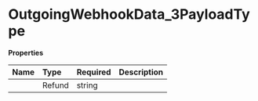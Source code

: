 # OutgoingWebhookData_3PayloadType



**Properties**

| Name | Type | Required | Description |
| :-------- | :----------| :----------| :----------|
    | Refund | string |  | Refund |




<!-- This file was generated by liblab | https://liblab.com/ -->